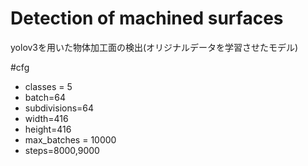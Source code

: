 # Detection of machined surfaces
yolov3を用いた物体加工面の検出(オリジナルデータを学習させたモデル)

#cfg
* classes = 5
* batch=64
* subdivisions=64
* width=416 
* height=416
* max_batches = 10000
* steps=8000,9000
